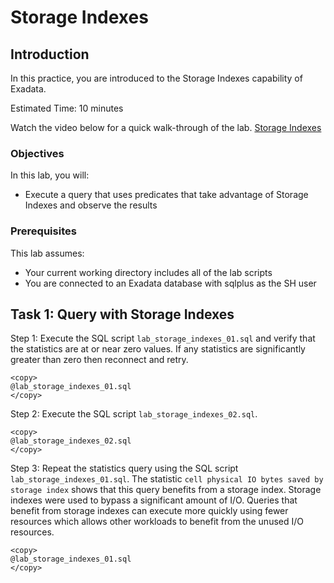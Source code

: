 # Storage Indexes

## Introduction

In this practice, you are introduced to the Storage Indexes capability of Exadata.

Estimated Time: 10 minutes

Watch the video below for a quick walk-through of the lab.
[Storage Indexes](videohub:1_93yatb2t)

### Objectives

In this lab, you will:
* Execute a query that uses predicates that take advantage of Storage Indexes and observe the results

### Prerequisites

This lab assumes:
* Your current working directory includes all of the lab scripts
* You are connected to an Exadata database with sqlplus as the SH user

## Task 1: Query with Storage Indexes

Step 1: Execute the SQL script `lab_storage_indexes_01.sql` and verify that the statistics are at or near zero values. If any statistics are significantly greater than zero then reconnect and retry.
```text
<copy>
@lab_storage_indexes_01.sql
</copy>
```

Step 2: Execute the SQL script `lab_storage_indexes_02.sql`.
```text
<copy>
@lab_storage_indexes_02.sql
</copy>
```

Step 3: Repeat the statistics query using the SQL script `lab_storage_indexes_01.sql`. The statistic `cell physical IO bytes saved by storage index` shows that this query benefits from a storage index. Storage indexes were used to bypass a significant amount of I/O. Queries that benefit from storage indexes can execute more quickly using fewer resources which allows other workloads to benefit from the unused I/O resources.
```text
<copy>
@lab_storage_indexes_01.sql
</copy>
```